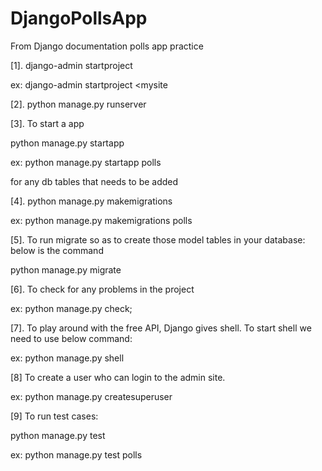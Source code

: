 # DjangoPollsApp
From Django documentation polls app practice

[1]. django-admin startproject <Project Name>

ex: django-admin startproject <mysite

[2]. python manage.py runserver

[3]. To start a app

python manage.py startapp <app name>

ex: python manage.py startapp polls

for any db tables that needs to be added

[4]. python manage.py makemigrations <app name>

ex: python manage.py makemigrations polls

[5]. To run migrate so as to create those model tables in your database: below is the command

python manage.py migrate

[6]. To check for any problems in the project

ex: python manage.py check;

[7]. To play around with the free API, Django gives shell. To start shell we need to use below command:

ex: python manage.py shell

[8]  To create a user who can login to the admin site.

ex: python manage.py createsuperuser

[9] To run test cases:

python manage.py test <App Name>

ex: python manage.py test polls